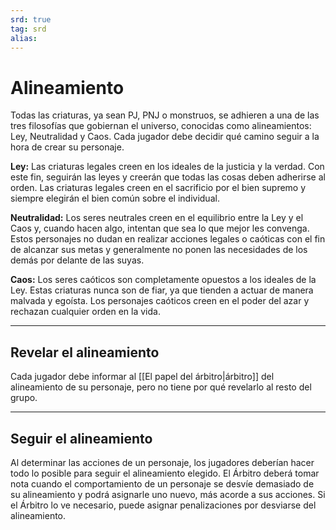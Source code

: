 ```yaml
---
srd: true
tag: srd
alias: 
---
```

# Alineamiento

Todas las criaturas, ya sean PJ, PNJ o monstruos, se adhieren a una de las tres filosofías que gobiernan el universo, conocidas como alineamientos: Ley, Neutralidad y Caos. Cada jugador debe decidir qué camino seguir a la hora de crear su personaje.

**Ley:** Las criaturas legales creen en los ideales de la justicia y la verdad. Con este fin, seguirán las leyes y creerán que todas las cosas deben adherirse al orden. Las criaturas legales creen en el sacrificio por el bien supremo y siempre elegirán el bien común sobre el individual.

**Neutralidad:** Los seres neutrales creen en el equilibrio entre la Ley y el Caos y, cuando hacen algo, intentan que sea lo que mejor les convenga. Estos personajes no dudan en realizar acciones legales o caóticas con el fin de alcanzar sus metas y generalmente no ponen las necesidades de los demás por delante de las suyas.

**Caos:** Los seres caóticos son completamente opuestos a los ideales de la Ley. Estas criaturas nunca son de fiar, ya que tienden a actuar de manera malvada y egoísta. Los personajes caóticos creen en el poder del azar y rechazan cualquier orden en la vida.

---

## Revelar el alineamiento

Cada jugador debe informar al [[El papel del árbitro|árbitro]] del alineamiento de su personaje, pero no tiene por qué revelarlo al resto del grupo.

---

## Seguir el alineamiento

Al determinar las acciones de un personaje, los jugadores deberían hacer todo lo posible para seguir el alineamiento elegido. El Árbitro deberá tomar nota cuando el comportamiento de un personaje se desvíe demasiado de su alineamiento y podrá asignarle uno nuevo, más acorde a sus acciones. Si el Árbitro lo ve necesario, puede asignar penalizaciones por desviarse del alineamiento.